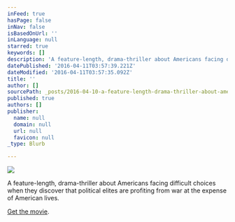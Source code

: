 ```yaml
---
inFeed: true
hasPage: false
inNav: false
isBasedOnUrl: ''
inLanguage: null
starred: true
keywords: []
description: 'A feature-length, drama-thriller about Americans facing difficult choices when they discover that political elites are profiting from war at the expense of American lives.'
datePublished: '2016-04-11T03:57:39.221Z'
dateModified: '2016-04-11T03:57:35.092Z'
title: ''
author: []
sourcePath: _posts/2016-04-10-a-feature-length-drama-thriller-about-americans-facing-diff.md
published: true
authors: []
publisher:
  name: null
  domain: null
  url: null
  favicon: null
_type: Blurb

---
```

![](https://s3-us-west-2.amazonaws.com/the-grid-img/p/7df0ac9c0740787509b8403b72d1a8468b00bd4d.jpg)

A feature-length, drama-thriller about Americans facing difficult choices when they discover that political elites are profiting from war at the expense of American lives.

[Get the movie][0].

[0]: https://gum.co/wEMV